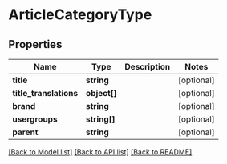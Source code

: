 # ArticleCategoryType

## Properties
Name | Type | Description | Notes
------------ | ------------- | ------------- | -------------
**title** | **string** |  | [optional] 
**title_translations** | **object[]** |  | [optional] 
**brand** | **string** |  | [optional] 
**usergroups** | **string[]** |  | [optional] 
**parent** | **string** |  | [optional] 

[[Back to Model list]](../README.md#documentation-for-models) [[Back to API list]](../README.md#documentation-for-api-endpoints) [[Back to README]](../README.md)


